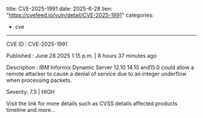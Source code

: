  
title: CVE-2025-1991
date: 2025-6-28
lien: "https://cvefeed.io/vuln/detail/CVE-2025-1991"
categories:
  - cve
---

CVE ID : CVE-2025-1991

Published :  June 28
2025
1:15 p.m. | 8 hours
37 minutes ago

Description : IBM Informix Dynamic Server 12.10
14.10
and15.0 could allow a remote attacker to cause a denial of service due to an integer underflow when processing packets.

Severity: 7.5 | HIGH

Visit the link for more details
such as CVSS details
affected products
timeline
and more...
